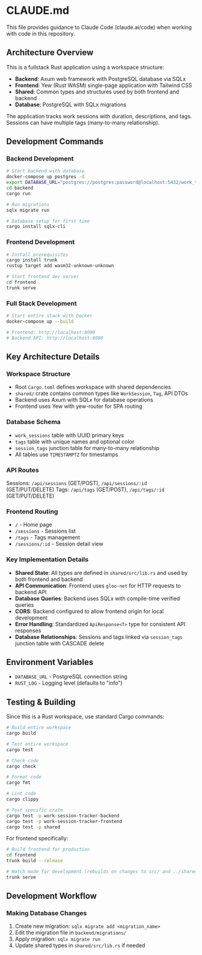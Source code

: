 # CLAUDE.md

This file provides guidance to Claude Code (claude.ai/code) when working with code in this repository.

## Architecture Overview

This is a fullstack Rust application using a workspace structure:

- **Backend**: Axum web framework with PostgreSQL database via SQLx
- **Frontend**: Yew (Rust WASM) single-page application with Tailwind CSS
- **Shared**: Common types and structures used by both frontend and backend
- **Database**: PostgreSQL with SQLx migrations

The application tracks work sessions with duration, descriptions, and tags. Sessions can have multiple tags (many-to-many relationship).

## Development Commands

### Backend Development
```bash
# Start backend with database
docker-compose up postgres -d
export DATABASE_URL="postgres://postgres:password@localhost:5432/work_tracker"
cd backend
cargo run

# Run migrations
sqlx migrate run

# Database setup for first time
cargo install sqlx-cli
```

### Frontend Development
```bash
# Install prerequisites
cargo install trunk
rustup target add wasm32-unknown-unknown

# Start frontend dev server
cd frontend
trunk serve
```

### Full Stack Development
```bash
# Start entire stack with Docker
docker-compose up --build

# Frontend: http://localhost:8000
# Backend API: http://localhost:8080
```

## Key Architecture Details

### Workspace Structure
- Root `Cargo.toml` defines workspace with shared dependencies
- `shared/` crate contains common types like `WorkSession`, `Tag`, API DTOs
- Backend uses Axum with SQLx for database operations
- Frontend uses Yew with yew-router for SPA routing

### Database Schema
- `work_sessions` table with UUID primary keys
- `tags` table with unique names and optional color
- `session_tags` junction table for many-to-many relationship
- All tables use `TIMESTAMPTZ` for timestamps

### API Routes
Sessions: `/api/sessions` (GET/POST), `/api/sessions/:id` (GET/PUT/DELETE)
Tags: `/api/tags` (GET/POST), `/api/tags/:id` (GET/PUT/DELETE)

### Frontend Routing
- `/` - Home page
- `/sessions` - Sessions list
- `/tags` - Tags management
- `/sessions/:id` - Session detail view

### Key Implementation Details
- **Shared State**: All types are defined in `shared/src/lib.rs` and used by both frontend and backend
- **API Communication**: Frontend uses `gloo-net` for HTTP requests to backend API
- **Database Queries**: Backend uses SQLx with compile-time verified queries
- **CORS**: Backend configured to allow frontend origin for local development
- **Error Handling**: Standardized `ApiResponse<T>` type for consistent API responses
- **Database Relationships**: Sessions and tags linked via `session_tags` junction table with CASCADE delete

## Environment Variables

- `DATABASE_URL` - PostgreSQL connection string
- `RUST_LOG` - Logging level (defaults to "info")

## Testing & Building

Since this is a Rust workspace, use standard Cargo commands:
```bash
# Build entire workspace
cargo build

# Test entire workspace
cargo test

# Check code
cargo check

# Format code
cargo fmt

# Lint code
cargo clippy

# Test specific crate
cargo test -p work-session-tracker-backend
cargo test -p work-session-tracker-frontend
cargo test -p shared
```

For frontend specifically:
```bash
# Build frontend for production
cd frontend
trunk build --release

# Watch mode for development (rebuilds on changes to src/ and ../shared/src)
trunk serve
```

## Development Workflow

### Making Database Changes
1. Create new migration: `sqlx migrate add <migration_name>`
2. Edit the migration file in `backend/migrations/`
3. Apply migration: `sqlx migrate run`
4. Update shared types in `shared/src/lib.rs` if needed